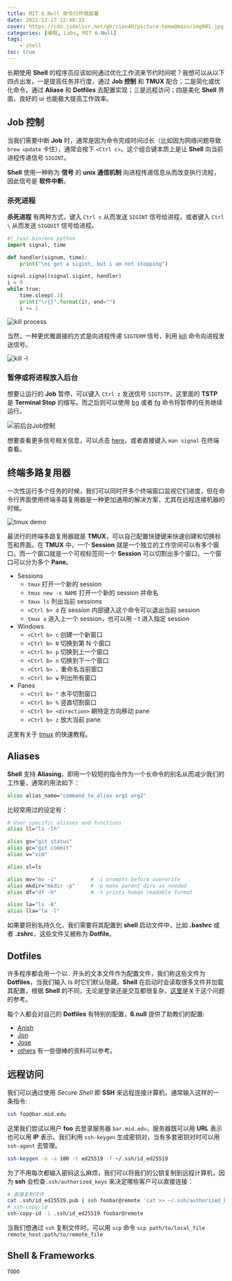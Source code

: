 ```yaml
---
title: MIT 6.Null 命令行环境部署
date: 2022-12-17 12:48:33
cover: https://cdn.jsdelivr.net/gh/zion4h/picture-home@main/img001.jpg
categories: [编程, Labs, MIT 6.Null]
tags: 
    - shell
toc: true
---
```


长期使用 **Shell** 的程序员应该如何通过优化工作流来节约时间呢？我想可以从以下四点出发，一是提高任务并行度，通过 **Job 控制** 和 **TMUX** 配合；二是简化或优化命令，通过 **Aliase** 和 **Dotfiles** 去配置实现；三是远程访问；四是美化 **Shell** 界面，良好的 ui 也能极大提高工作效率。

<!--more-->

## Job 控制

当我们需要中断 **Job** 时，通常是因为命令完成时间过长（比如因为网络问题导致 `brew update` 卡住），通常会按下 `<Ctrl c>`。这个组合键本质上是让 **Shell** 向当前进程传递信号 `SIGINT`。

**Shell** 使用一种称为 **信号** 的 **unix 通信机制** 向进程传递信息从而改变执行流程，因此信号是 **软件中断**。

### 杀死进程

**杀死进程** 有两种方式，键入 `Ctrl c` 从而发送 `SIGINT` 信号给进程，或者键入 `Ctrl \` 从而发送 `SIGQUIT` 信号给进程。

```python
#! /usr.bin/env python
import signal, time

def handler(signum, time):
    print("\ni got a sigint, but i am not stopping")

signal.signal(signal.sigint, handler)
i = 0
while true:
    time.sleep(.1)
    print("\r{}".format(i), end="")
    i += 1
```

![kill process](https://cdn.jsdelivr.net/gh/zion4h/picture-home@main/Kill-process.png)

当然，一种更优雅直接的方式是向进程传递 `SIGTERM` 信号，利用 [kill](https://www.man7.org/linux/man-pages/man1/kill.1.html) 命令向进程发送信号。

![kill -l](https://cdn.jsdelivr.net/gh/zion4h/picture-home@main/kill-15.png)

### 暂停或将进程放入后台

想要让运行的 **Job** 暂停，可以键入 `Ctrl z` 发送信号 `SIGTSTP`，这里面的 **TSTP** 是 **Terminal Stop** 的缩写。而之后则可以使用 [bg](https://man7.org/linux/man-pages/man1/bg.1p.html) 或者 [fg](https://www.man7.org/linux/man-pages/man1/fg.1p.html) 命令将暂停的任务继续运行。

![前后台Job控制](https://cdn.jsdelivr.net/gh/zion4h/picture-home@main/fg-bg-demo.png)

想要查看更多信号相关信息，可以点击 [here](https://en.wikipedia.org/wiki/Signal_\(IPC\))，或者直接键入 `man signal` 在终端查看。

## 终端多路复用器

一次性运行多个任务的时候，我们可以同时开多个终端窗口监视它们进度，但在命令行界面使用终端多路复用器是一种更加通用的解决方案，尤其在远程连接机器的时候。

![tmux demo](https://cdn.jsdelivr.net/gh/zion4h/picture-home@main/tmux.png)

最流行的终端多路复用器就是 **TMUX**，可以自己配置快捷键来快速创建和切换标签和界面。在 **TMUX** 中，一个 **Session** 就是一个独立的工作空间可以有多个窗口，而一个窗口就是一个可视标签同一个 **Session** 可以切割出多个窗口，一个窗口可以分为多个 **Pane**。

* Sessions
  * `tmux` 打开一个新的 session
  * `tmux new -s NAME` 打开一个新的 session 并命名
  * `tmux ls` 列出当前 sessions
  * `<Ctrl b> d` 在 session 内部键入这个命令可以退出当前 session
  * `tmux a` 进入上一个 session，也可以用 - t 进入指定 session
* Windows
  * `<Ctrl b> c` 创建一个新窗口
  * `<Ctrl b> N` 切换到第 N 个窗口
  * `<Ctrl b> p` 切换到上一个窗口
  * `<Ctrl b> n` 切换到下一个窗口
  * `<Ctrl b> ，`重命名当前窗口
  * `<Ctrl b> w` 列出所有窗口
* Panes
  * `<Ctrl b> "` 水平切割窗口
  * `<Ctrl b> %` 竖直切割窗口
  * `<Ctrl b> <direction>` 朝特定方向移动 pane
  * `<Ctrl b> z` 放大当前 pane

这里有关于 [tmux](https://www.hamvocke.com/blog/a-quick-and-easy-guide-to-tmux/) 的快速教程。

## Aliases

**Shell** 支持 **Aliasing**，即用一个较短的指令作为一个长命令的别名从而减少我们的工作量，通常的用法如下：

```sh
alias alias_name="command_to_alias arg1 arg2"
```

比较常用过的设定有：

```sh
# User specific aliases and functions
alias ll="ls -lh"

alias gs="git status"
alias gc="git commit"
alias v="vim"

alias sl=ls

alias mv="mv -i"           # -i prompts before overwrite
alias mkdir="mkdir -p"     # -p make parent dirs as needed
alias df="df -h"           # -h prints human readable format

alias la="ls -A"
alias lla="la -l"
```

如果要将别名持久化，我们需要将其配置到 **shell** 启动文件中，比如 **.bashrc** 或者 **.zshrc**，这些文件又被称为 **Dotfile**。

## Dotfiles

许多程序都会用一个以`.` 开头的文本文件作为配置文件，我们称这些文件为 **Dotfiles**，当我们输入 ls 时它们默认隐藏。**Shell** 在启动时会读取很多文件并加载其配置，根据 **Shell** 的不同，无论是登录还是交互都很复杂，[这里](https://blog.flowblok.id.au/2013-02/shell-startup-scripts.html)是关于这个问题的参考。

每个人都会对自己的 **Dotfiles** 有特别的配置，**6.null** 提供了助教们的配置:

* [Anish](https://github.com/anishathalye/dotfiles)
* [Jon](https://github.com/jonhoo/configs)
* [Jose](https://github.com/jjgo/dotfiles)
* [others](https://dotfiles.github.io) 有一些很棒的资料可以参考。

## 远程访问

我们可以通过使用 _Secure Shell_ 即 **SSH** 来远程连接计算机，通常输入这样的一条指令:

```sh
ssh foo@bar.mid.edu
```

这里我们尝试以用户 **foo** 去登录服务器 `bar.mid.edu`，服务器既可以用 **URL** 表示也可以用 **IP** 表示。我们利用 `ssh-keygen` 生成密钥对，当有多套密钥对时可以用 `ssh-agent` 去管理。

```sh
ssh-keygen -o -a 100 -t ed25519 -f ~/.ssh/id_ed25519
```

为了不用每次都输入密码这么麻烦，我们可以将我们的公钥复制到远程计算机，因为 **ssh** 会检查`.ssh/authorized_keys` 来决定哪些客户可以直接连接：

```sh
# 直接复制文件
cat .ssh/id_ed25519.pub | ssh foobar@remote 'cat >> ~/.ssh/authorized_keys'
# ssh-copy-id
ssh-copy-id -i .ssh/id_ed25519 foobar@remote
```

当我们想通过 `ssh` 复制文件时，可以用 `scp` 命令 `scp path/to/local_file remote_host:path/to/remote_file`

## Shell & Frameworks

`TODO`
